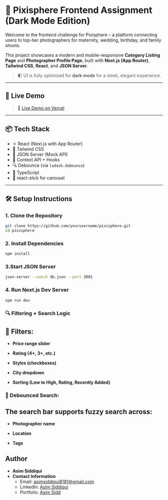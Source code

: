 # 📸 Pixisphere Frontend Assignment (Dark Mode Edition)

Welcome to the frontend challenge for Pixisphere – a platform connecting users to top-tier photographers for maternity, wedding, birthday, and family shoots.

This project showcases a modern and mobile-responsive **Category Listing Page** and **Photographer Profile Page**, built with **Next.js (App Router)**, **Tailwind CSS**, **React**, and **JSON Server**.

> 🌓 UI is fully optimized for **dark mode** for a sleek, elegant experience.

---

## 🚀 Live Demo

> 🔗 [Live Demo on Vercel](https://pixispheree.vercel.app/)

---

## 📦 Tech Stack

- ⚛️ React (Next.js with App Router)
- 🎨 Tailwind CSS
- 💾 JSON Server (Mock API)
- 🧠 Context API + Hooks
- 🔍 Debounce (via `lodash.debounce`)
- 🧪 TypeScript
- 🎠 react-slick for carousel

---

## 🛠 Setup Instructions

### 1. Clone the Repository

```bash
git clone https://github.com/yourusername/pixisphere.git
cd pixisphere
```
### 2. Install Dependencies

```bash
npm install
```
### 3.Start JSON Server
```bash
json-server --watch db.json --port 3001
```
### 4. Run Next.js Dev Server
```bash
npm run dev
```

### 🔍 Filtering + Search Logic
## 🧩 Filters:
* **Price range slider**

* **Rating (4+, 3+, etc.)**

* **Styles (checkboxes)**

* **City dropdown**

* **Sorting (Low to High, Rating, Recently Added)**

### 🔁 Debounced Search:
## The search bar supports fuzzy search across:
* **Photographer name**

* **Location**

* **Tags**
## Author


- **Asim Siddiqui**
- **Contact Information**
  - Email: asimsiddiqui8181@gmail.com
  - LinkedIn: [Asim Siddiqui](https://www.linkedin.com/in/asim-siddiqui-a71731229/)
  - Portfolio: [Asim Sidd](https://asimsidd.vercel.app/)
